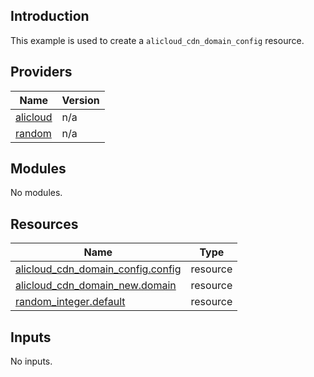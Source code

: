 <!-- BEGIN_TF_DOCS -->
## Introduction

This example is used to create a `alicloud_cdn_domain_config` resource.

## Providers

| Name | Version |
|------|---------|
| <a name="provider_alicloud"></a> [alicloud](#provider\_alicloud) | n/a |
| <a name="provider_random"></a> [random](#provider\_random) | n/a |

## Modules

No modules.

## Resources

| Name | Type |
|------|------|
| [alicloud_cdn_domain_config.config](https://registry.terraform.io/providers/aliyun/alicloud/latest/docs/resources/cdn_domain_config) | resource |
| [alicloud_cdn_domain_new.domain](https://registry.terraform.io/providers/aliyun/alicloud/latest/docs/resources/cdn_domain_new) | resource |
| [random_integer.default](https://registry.terraform.io/providers/hashicorp/random/latest/docs/resources/integer) | resource |

## Inputs

No inputs.
<!-- END_TF_DOCS -->    